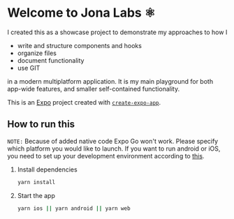 # Welcome to Jona Labs ⚛️

I created this as a showcase project to demonstrate my approaches to how I

- write and structure components and hooks
- organize files
- document functionality
- use GIT

in a modern multiplatform application. It is my main playground for both app-wide features, and smaller
self-contained functionality.

This is an [Expo](https://expo.dev) project created with [`create-expo-app`](https://www.npmjs.com/package/create-expo-app).

## How to run this
`NOTE:` Because of added native code Expo Go won't work. Please specify which platform you would like to launch. 
If you want to run android or iOS, you need to set up your development environment according 
to [this](https://docs.expo.dev/get-started/set-up-your-environment/?platform=ios&device=simulated&mode=development-build&buildEnv=local). 

1. Install dependencies

   ```bash
   yarn install
   ```

2. Start the app

   ```bash
   yarn ios || yarn android || yarn web
   ```
